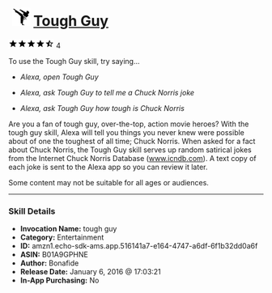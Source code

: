 # &nbsp;<img src="skill_icon" alt="Tough Guy icon" width="36"> [Tough Guy](http://alexa.amazon.com/#skills/amzn1.echo-sdk-ams.app.516141a7-e164-4747-a6df-6f1b32dd0a6f)
![4.3 stars](../../images/ic_star_black_18dp_1x.png)![4.3 stars](../../images/ic_star_black_18dp_1x.png)![4.3 stars](../../images/ic_star_black_18dp_1x.png)![4.3 stars](../../images/ic_star_black_18dp_1x.png)![4.3 stars](../../images/ic_star_half_black_18dp_1x.png) 4

To use the Tough Guy skill, try saying...

* *Alexa, open Tough Guy*

* *Alexa, ask Tough Guy to tell me a Chuck Norris joke*

* *Alexa, ask Tough Guy how tough is Chuck Norris*

Are you a fan of tough guy, over-the-top, action movie heroes? With the tough guy skill, Alexa will tell you things you never knew were possible about of one the toughest of all time; Chuck Norris. When asked for a fact about Chuck Norris, the Tough Guy skill serves up random satirical jokes from the Internet Chuck Norris Database (www.icndb.com). A text copy of each joke is sent to the Alexa app so you can review it later.  

Some content may not be suitable for all ages or audiences.

***

### Skill Details

* **Invocation Name:** tough guy
* **Category:** Entertainment
* **ID:** amzn1.echo-sdk-ams.app.516141a7-e164-4747-a6df-6f1b32dd0a6f
* **ASIN:** B01A9GPHNE
* **Author:** Bonafide
* **Release Date:** January 6, 2016 @ 17:03:21
* **In-App Purchasing:** No
